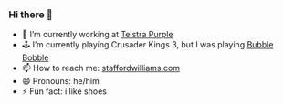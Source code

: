 ### Hi there 👋

<!--
**staff0rd/staff0rd** is a ✨ _special_ ✨ repository because its `README.md` (this file) appears on your GitHub profile.

Here are some ideas to get you started:
-->

- 🔭 I’m currently working at [Telstra Purple](https://twitter.com/TelstraPurple)
- 🕹 I’m currently playing Crusader Kings 3, but I was playing [Bubble Bobble](https://staffordwilliams.com/bubble-bobble)
- 📫 How to reach me: [staffordwilliams.com](https://staffordwilliams.com/about)
- 😄 Pronouns: he/him
- ⚡ Fun fact: i like shoes
